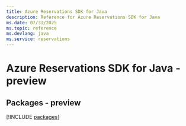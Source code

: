 ```yaml
---
title: Azure Reservations SDK for Java
description: Reference for Azure Reservations SDK for Java
ms.date: 07/31/2025
ms.topic: reference
ms.devlang: java
ms.service: reservations
---
```

# Azure Reservations SDK for Java - preview
## Packages - preview
[!INCLUDE [packages](reservations-index.md)]